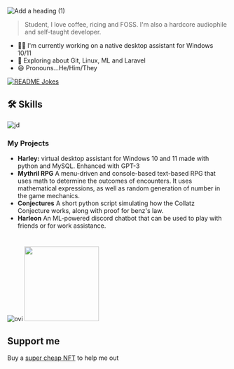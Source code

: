 

![Add a heading (1)](https://user-images.githubusercontent.com/123345456/220961939-ff50da6b-c243-4bf5-95ab-67705e4ea5ca.gif)


> Student, I love coffee, ricing and FOSS. I'm also a hardcore audiophile and self-taught developer.



+ 👩‍💻 I'm currently working on a native desktop assistant for Windows 10/11
+ 🧠 Exploring about Git, Linux, ML and Laravel 
+ 😄 Pronouns...He/Him/They 

<a href="https://readme-jokes.vercel.app"><img src="https://readme-jokes.vercel.app/api" alt="README Jokes"></a>

## 🛠 Skills
![jd](https://user-images.githubusercontent.com/123345456/220969961-bc130051-c9bc-443e-9cab-af0c813169ba.gif)
### My Projects
- **Harley:** virtual desktop assistant for Windows 10 and 11 made with python and MySQL. Enhanced with GPT-3
- **Mythril RPG** A menu-driven and console-based text-based RPG that uses math to determine the outcomes of encounters. It uses mathematical expressions, as well as random generation of number in the game mechanics.
- **Conjectures** A short python script simulating how the Collatz Conjecture works, along with proof for benz's law.
- **Harleon** An ML-powered discord chatbot that can be used to play with friends or for work assistance.

#
<img src="https://github-readme-stats.vercel.app/api/top-langs?username=spirizeon&show_icons=true&locale=en&layout=compact&theme=chartreuse-dark" alt="ovi" /> <img src="https://user-images.githubusercontent.com/123345456/220966759-ed3013fd-7aa1-402f-b828-7e590b6baabf.gif" height = "170px" /> 


## Support me
Buy a <a href="https://opensea.io/zetacode">super cheap NFT</a> to help me out



